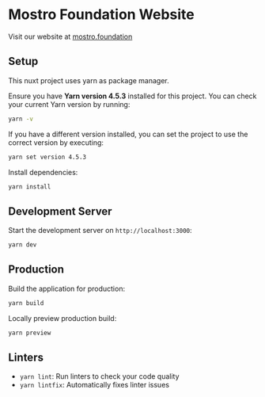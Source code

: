 # Mostro Foundation Website
Visit our website at  [mostro.foundation](https://mostro.foundation/)

## Setup
This nuxt project uses yarn as package manager.

Ensure you have **Yarn version 4.5.3** installed for this project. You can check your current Yarn version by running:


```bash
yarn -v
```

If you have a different version installed, you can set the project to use the correct version by executing:

```bash
yarn set version 4.5.3
```

Install dependencies:

```bash
yarn install
```

## Development Server

Start the development server on `http://localhost:3000`:

```bash
yarn dev
```

## Production

Build the application for production:

```bash
yarn build
```

Locally preview production build:

```bash
yarn preview
```

## Linters
- `yarn lint`: Run linters to check your code quality
- `yarn lintfix`: Automatically fixes linter issues
